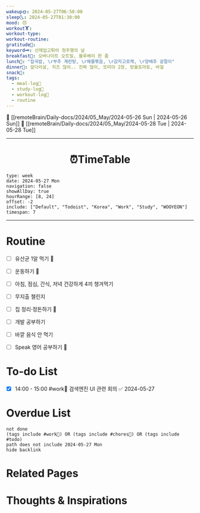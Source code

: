 ```yaml
---
wakeup🌞: 2024-05-27T06:50:00
sleep🌜: 2024-05-27T01:30:00
mood: 😞
workout🏋️: 
workout-type: 
workout-routine: 
gratitude🙏: 
keyword🗝️: 선재업고튀어 정주행의 날
breakfast🍳: 오버나이트 오트밀, 블루베리 한 줌
lunch🍚: "잡곡밥, \r부추 계란탕, \r해물볶음, \r감자고로케, \r양배추 겉절이"
dinner🥗: 앞다리살, 치즈 많이.. 진짜 많이, 또띠아 2장, 방울토마토, 바질
snack🍬: 
tags:
  - meal-log📝
  - study-log📓
  - workout-log💪
  - routine
---
```


🔺 [[remoteBrain/Daily-docs/2024/05_May/2024-05-26 Sun | 2024-05-26 Sun]]
🔻 [[remoteBrain/Daily-docs/2024/05_May/2024-05-28 Tue | 2024-05-28 Tue]]
___
<h1> <center>⏰TimeTable </center> </h1>

```gEvent
type: week
date: 2024-05-27 Mon
navigation: false
showAllDay: true
hourRange: [8, 24]
offset: -2
include: ["Default", "Todoist", "Korea", "Work", "Study", "WOOYEON"]
timespan: 7
```

--- 


# Routine 

- [ ] 유산균 1알 먹기 🔼 
- [ ] 운동하기 🔼
- [ ] 아침, 점심, 간식, 저녁 건강하게 4끼 챙겨먹기
- [ ] 무지출 챌린지 
- [ ] 집 정리·정돈하기 🔼
- [ ] 개발 공부하기
- [ ] 바깥 음식 안 먹기 
- [ ] Speak 영어 공부하기 🔼 


# To-do List
- [x] 14:00 - 15:00 #work💼 검색엔진 UI 관련 회의 ✅ 2024-05-27

# Overdue List
```tasks
not done
(tags include #work💼) OR (tags include #chores🧺) OR (tags include #todo)
path does not include 2024-05-27 Mon
hide backlink
```

# Related Pages



# Thoughts & Inspirations

